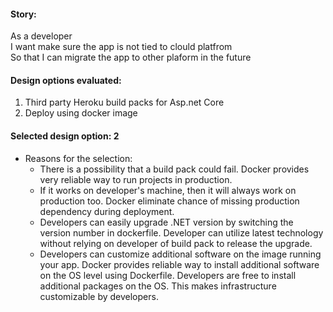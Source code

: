 #### Story:
As a developer<br/>
I want make sure the app is not tied to clould platfrom<br/>
So that I can migrate the app to other plaform in the future


#### Design options evaluated:
1. Third party Heroku build packs for Asp.net Core
1. Deploy using docker image

#### Selected design option: 2
- Reasons for the selection:
  - There is a possibility that a build pack could fail. Docker provides very reliable way to run projects in production.
  - If it works on developer's machine, then it will always work on production too. Docker eliminate chance of missing production dependency during deployment.
  - Developers can easily upgrade .NET version by switching the version number in dockerfile. Developer can utilize latest technology without relying on developer of build pack to release the upgrade.
  - Developers can customize additional software on the image running your app. Docker provides reliable way to install additional software on the OS level using Dockerfile. Developers are free to install additional packages on the OS. This makes infrastructure customizable by developers.
